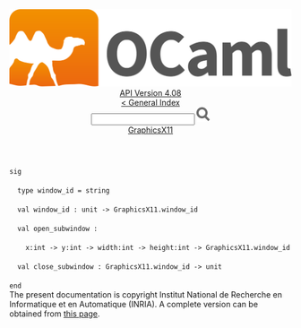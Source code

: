 <!-- ((! set title API !)) ((! set documentation !)) ((! set api !)) ((! set nobreadcrumb !)) -->
<div class="api"><header><nav class="toc brand"><a class="brand" href="https://ocaml.org/"><img src="colour-logo-gray.svg" class="svg" alt="OCaml"></a></nav><nav class="toc"><div class="toc_version"><a href="/docs" id="version-select">API Version 4.08</a></div><a href="index.html">&lt; General Index</a><div class="api_search"><input type="text" name="apisearch" id="api_search" oninput="mySearch(false);" onkeypress="this.oninput();" onclick="this.oninput();" onpaste="this.oninput();">
<img src="search_icon.svg" alt="Search" class="svg" onclick="mySearch(false)"></div>
<div id="search_results"></div><div class="toc_title"><a href="GraphicsX11.html">GraphicsX11</a></div><ul></ul></nav></header>
<code class="code"><span class="keyword">sig</span><br>
&nbsp;&nbsp;<span class="keyword">type</span>&nbsp;window_id&nbsp;=&nbsp;string<br>
&nbsp;&nbsp;<span class="keyword">val</span>&nbsp;window_id&nbsp;:&nbsp;unit&nbsp;<span class="keywordsign">-&gt;</span>&nbsp;<span class="constructor">GraphicsX11</span>.window_id<br>
&nbsp;&nbsp;<span class="keyword">val</span>&nbsp;open_subwindow&nbsp;:<br>
&nbsp;&nbsp;&nbsp;&nbsp;x:int&nbsp;<span class="keywordsign">-&gt;</span>&nbsp;y:int&nbsp;<span class="keywordsign">-&gt;</span>&nbsp;width:int&nbsp;<span class="keywordsign">-&gt;</span>&nbsp;height:int&nbsp;<span class="keywordsign">-&gt;</span>&nbsp;<span class="constructor">GraphicsX11</span>.window_id<br>
&nbsp;&nbsp;<span class="keyword">val</span>&nbsp;close_subwindow&nbsp;:&nbsp;<span class="constructor">GraphicsX11</span>.window_id&nbsp;<span class="keywordsign">-&gt;</span>&nbsp;unit<br>
<span class="keyword">end</span></code>
<div class="copyright">The present documentation is copyright Institut National de Recherche en Informatique et en Automatique (INRIA). A complete version can be obtained from <a href="http://caml.inria.fr/pub/docs/manual-ocaml/">this page</a>.</div></div>